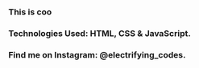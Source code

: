 ### This is coo

### Technologies Used: HTML, CSS & JavaScript.

### Find me on Instagram: @electrifying_codes.
